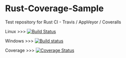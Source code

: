 # Rust-Coverage-Sample
Test repository for Rust CI - Travis / AppVeyor / Coveralls 

Linux >>> 
[![Build Status](https://travis-ci.org/rossmuir/Rust-Coverage-Sample.svg)](https://travis-ci.org/rossmuir/Rust-Coverage-Sample)

Windows >>> 
[![Build status](https://ci.appveyor.com/api/projects/status/xfqnicis6xm1lw16?svg=true)](https://ci.appveyor.com/project/rossmuir/rust-coverage-sample)

Coverage >>> 
[![Coverage Status](https://coveralls.io/repos/rossmuir/Rust-Coverage-Sample/badge.svg?branch=master)](https://coveralls.io/r/rossmuir/Rust-Coverage-Sample?branch=master)
